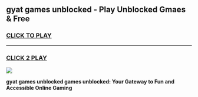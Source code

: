 
## gyat games unblocked - Play Unblocked Gmaes & Free
<h3>
<a href="https://premium.freeplayer.one?title=gyat_games_unblocked&ref=19F">CLICK TO PLAY</a></h3>
<hr>

<h3>
<a href="https://premium.freeplayer.one?title=gyat_games_unblocked&ref=19F">CLICK 2 PLAY</a>
  
</h3>

<a href="https://premium.freeplayer.one?title=gyat_games_unblocked&ref=19F/"><img src="https://clearcache.store/games.png"></a>


**gyat games unblocked games unblocked: Your Gateway to Fun and Accessible Online Gaming**
